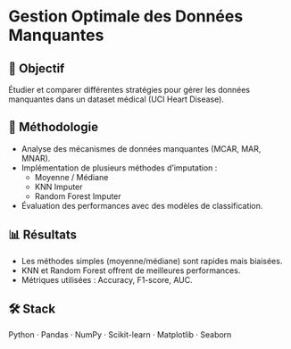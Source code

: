 # Gestion Optimale des Données Manquantes

## 🎯 Objectif
Étudier et comparer différentes stratégies pour gérer les données manquantes dans un dataset médical (UCI Heart Disease).

## 🔎 Méthodologie
- Analyse des mécanismes de données manquantes (MCAR, MAR, MNAR).
- Implémentation de plusieurs méthodes d’imputation :
  - Moyenne / Médiane
  - KNN Imputer
  - Random Forest Imputer
- Évaluation des performances avec des modèles de classification.

## 📊 Résultats
- Les méthodes simples (moyenne/médiane) sont rapides mais biaisées.
- KNN et Random Forest offrent de meilleures performances.
- Métriques utilisées : Accuracy, F1-score, AUC.

## 🛠️ Stack
Python · Pandas · NumPy · Scikit-learn · Matplotlib · Seaborn